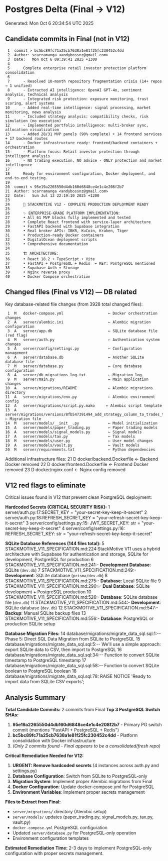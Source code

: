 # Postgres Delta (Final → V12)
Generated: Mon Oct  6 20:34:54 UTC 2025

## Candidate commits in Final (not in V12)

     1	commit > bc5bc89fc71a25cb7638a1e81f25fc230452c4dd
     2	Author: scarramanga <andybossnz@gmail.com>
     3	Date:   Mon Oct 6 09:39:41 2025 +1300
     4	
     5	    Complete enterprise retail investor protection platform consolidation
     6	    
     7	    - Resolved 10-month repository fragmentation crisis (14+ repos → 1 unified)
     8	    - Extracted AI intelligence: OpenAI GPT-4o, sentiment analysis, technical analysis
     9	    - Integrated risk protection: exposure monitoring, trust scoring, alert systems
    10	    - Added real-time intelligence: signal processing, market monitoring, news analysis
    11	    - Included strategy analysis: compatibility checks, risk simulation (no execution)
    12	    - Implemented portfolio intelligence: multi-broker sync, allocation visualization
    13	    - Added 28/31 MVP panels (90% complete) + 14 frontend services + 17 backend routes
    14	    - Docker infrastructure ready: frontend/backend containers + orchestration
    15	    - Platform focus: Retail investor protection through intelligent analysis
    16	    - NO trading execution, NO advice - ONLY protection and market intelligence
    17	    
    18	    Ready for environment configuration, Docker deployment, and end-to-end testing.
    19	
    20	commit < 95e19a2265550d4db160d6848ce4e1c4e208f2b7
    21	Author: scarramanga <andybossnz@gmail.com>
    22	Date:   Sun Jul 13 22:19:10 2025 +1200
    23	
    24	    🚀 STACKMOTIVE V12 - COMPLETE PRODUCTION DEPLOYMENT READY
    25	    
    26	    ✨ ENTERPRISE-GRADE PLATFORM IMPLEMENTATION:
    27	    • All 61 MVP blocks fully implemented and tested
    28	    • Complete React frontend with service-layer architecture
    29	    • FastAPI backend with Supabase integration
    30	    • Real broker APIs: IBKR, KuCoin, Kraken, Tiger
    31	    • Production-ready Docker containers
    32	    • DigitalOcean deployment scripts
    33	    • Comprehensive documentation
    34	    
    35	    🏗️ ARCHITECTURE:
    36	    • React 18.2 + TypeScript + Vite
    37	    • FastAPI + PostgreSQL + Redis  ← KEY: PostgreSQL mentioned
    38	    • Supabase Auth + Storage
    39	    • Nginx reverse proxy
    40	    • Docker Compose orchestration

## Changed files (Final vs V12) — DB related

Key database-related file changes (from 3928 total changed files):

     1	M	docker-compose.yml                    ← Docker orchestration changes
     2	A	server/alembic.ini                    ← Alembic migration configuration
     3	A	server/app.db                         ← SQLite database file (red flag)
     4	M	server/auth.py                        ← Authentication system changes
     5	A	server/config/settings.py             ← Configuration management
     6	A	server/database.db                    ← Another SQLite database file
     7	M	server/database.py                    ← Core database configuration
     8	A	server/db_migrations_log.txt          ← Migration log
     9	M	server/main.py                        ← Main application changes
    10	A	server/migrations/README              ← Alembic migrations directory
    11	A	server/migrations/env.py              ← Alembic environment config
    12	A	server/migrations/script.py.mako     ← Alembic script template
    13	A	server/migrations/versions/8fb547391494_add_strategy_column_to_trades_table.py ← Migration file
    14	M	server/models/__init__.py             ← Model initialization
    15	A	server/models/paper_trading.py        ← Paper trading models
    16	A	server/models/signal_models.py        ← Signal models
    17	A	server/models/tax.py                  ← Tax models
    18	M	server/models/user.py                 ← User model changes
    19	A	server/models/vault.py                ← Vault models
    20	M	server/requirements.txt               ← Python dependencies

Additional infrastructure files:
    21	D	docker/backend.Dockerfile             ← Backend Docker removed
    22	D	docker/frontend.Dockerfile            ← Frontend Docker removed
    23	D	docker/nginx.conf                     ← Nginx config removed

## V12 red flags to eliminate

Critical issues found in V12 that prevent clean PostgreSQL deployment:

**Hardcoded Secrets (CRITICAL SECURITY RISK):**
     1	server/auth.py:17:SECRET_KEY = "your-secret-key-keep-it-secret"
     2	server/auth.py:18:REFRESH_SECRET_KEY = "your-refresh-secret-key-keep-it-secret"
     3	server/config/settings.py:15:    JWT_SECRET_KEY: str = "your-secret-key-keep-it-secret"
     4	server/config/settings.py:16:    REFRESH_SECRET_KEY: str = "your-refresh-secret-key-keep-it-secret"

**SQLite Database References (144 files total):**
     5	STACKMOTIVE_V11_SPECIFICATION.md:224:StackMotive V11 uses a hybrid architecture with Supabase for authentication and storage, SQLite for development, PostgreSQL for production
     6	STACKMOTIVE_V11_SPECIFICATION.md:241:- **Development Database**: SQLite (`dev.db`)
     7	STACKMOTIVE_V11_SPECIFICATION.md:249:- **Development**: SQLite database (`prisma/dev.db`)
     8	STACKMOTIVE_V11_SPECIFICATION.md:275:- **Database**: Local SQLite file
     9	STACKMOTIVE_V11_SPECIFICATION.md:290:✅ **Dual Database**: SQLite development + PostgreSQL production
    10	STACKMOTIVE_V11_SPECIFICATION.md:526:- **Database**: SQLite database file (`dev.db`)
    11	STACKMOTIVE_V11_SPECIFICATION.md:544:- **Development**: SQLite database (`dev.db`)
    12	STACKMOTIVE_V11_SPECIFICATION.md:547:- **Backup**: Manual SQLite backup files
    13	STACKMOTIVE_V11_SPECIFICATION.md:556:- **Database**: PostgreSQL or production SQLite setup

**Database Migration Files:**
    14	database/migrations/migrate_data_sql.sql:1:-- Phase 5: Direct SQL Data Migration from SQLite to PostgreSQL
    15	database/migrations/migrate_data_sql.sql:5:-- We'll use a simple approach: export SQLite data to CSV, then import to PostgreSQL
    16	database/migrations/migrate_data_sql.sql:34:-- Function to convert SQLite timestamp to PostgreSQL timestamp
    17	database/migrations/migrate_data_sql.sql:58:-- Function to convert SQLite boolean to PostgreSQL boolean
    18	database/migrations/migrate_data_sql.sql:78:    RAISE NOTICE 'Ready to import data from SQLite CSV exports';

## Analysis Summary

**Total Candidate Commits:** 2 commits from Final
**Top 3 PostgreSQL Switch SHAs:**
1. **95e19a2265550d4db160d6848ce4e1c4e208f2b7** - Primary PG switch commit (mentions "FastAPI + PostgreSQL + Redis")
2. **bc5bc89fc71a25cb7638a1e81f25fc230452c4dd** - Platform consolidation with Docker infrastructure
3. *(Only 2 commits found - Final appears to be a consolidated/fresh repo)*

**Critical Remediation Needed for V12:**

1. **URGENT: Remove hardcoded secrets** (4 instances across auth.py and settings.py)
2. **Database Configuration**: Switch from SQLite to PostgreSQL-only
3. **Migration System**: Implement proper Alembic migrations from Final
4. **Docker Configuration**: Update docker-compose.yml for PostgreSQL
5. **Environment Variables**: Implement proper secrets management

**Files to Extract from Final:**
- `server/migrations/` directory (Alembic setup)
- `server/models/` updates (paper_trading.py, signal_models.py, tax.py, vault.py)
- `docker-compose.yml` PostgreSQL configuration
- Updated `server/database.py` for PostgreSQL-only operation
- Environment configuration templates

**Estimated Remediation Time:** 2-3 days to implement PostgreSQL-only configuration with proper secrets management.
